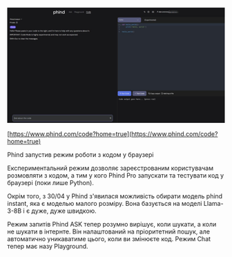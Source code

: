 <!--
date: 2025-02-02T23:23:04.207Z
photo: ![Photo](2024-05-03-16-25-45.jpg)


-->

![Photo](2024-05-03-16-25-45.jpg)

 [https://www.phind.com/code?home=true](https://www.phind.com/code?home=true)

Phind запустив режим роботи з кодом у браузері

Експериментальний режим дозволяє зареєстрованим користувачам розмовляти з кодом, а тим у кого Phind Pro запускати та тестувати код у браузері (поки лише Python).

Окрім того, з 30/04 у Phind з'явилася можливість обирати модель phind instant, яка є моделью малого розміру. Вона базується на моделі Llama-3-8B і є дуже, дуже швидкою.

Режим запитів Phind ASK тепер розумно вирішує, коли шукати, а коли не шукати в інтернте. Він налаштований на пріоритетний пошук, але автоматично уникаватиме цього, коли ви змінюєте код. Режим Chat тепер має назу Playground.